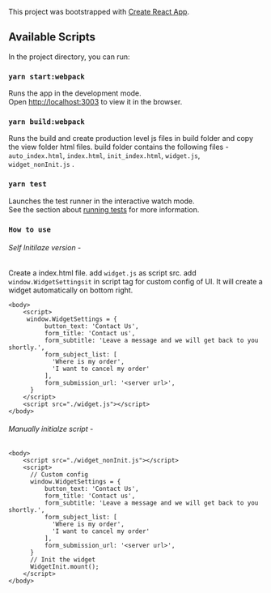 This project was bootstrapped with [Create React App](https://github.com/facebook/create-react-app).

## Available Scripts

In the project directory, you can run:

### `yarn start:webpack`

Runs the app in the development mode.<br />
Open [http://localhost:3003](http://localhost:3003) to view it in the browser.


### `yarn build:webpack`
Runs the build and create production level js files in build folder and copy the view folder html files. build folder contains the following files - `auto_index.html`, `index.html`, `init_index.html`, `widget.js`, `widget_nonInit.js` .

### `yarn test`

Launches the test runner in the interactive watch mode.<br />
See the section about [running tests](https://facebook.github.io/create-react-app/docs/running-tests) for more information.



### `How to use`

###### Self Initilaze version - 
Create a index.html file. add `widget.js` as script src.  add `window.WidgetSettingsit` in script tag for custom config of UI. It will create a widget automatically on bottom right.

```JS
<body>
    <script>
     window.WidgetSettings = {
          button_text: 'Contact Us',
          form_title: 'Contact us',
          form_subtitle: 'Leave a message and we will get back to you shortly.',
          form_subject_list: [
            'Where is my order',
            'I want to cancel my order'
          ],
          form_submission_url: '<server url>',
      }
    </script>
    <script src="./widget.js"></script>
</body>
```

###### Manually initialze script - 

```JS
<body>
    <script src="./widget_nonInit.js"></script>
    <script>
      // Custom config
      window.WidgetSettings = {
          button_text: 'Contact Us',
          form_title: 'Contact us',
          form_subtitle: 'Leave a message and we will get back to you shortly.',
          form_subject_list: [
            'Where is my order',
            'I want to cancel my order'
          ],
          form_submission_url: '<server url>',
      }
      // Init the widget
      WidgetInit.mount();
    </script>
</body>

```